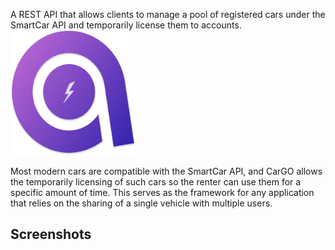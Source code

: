 A REST API that allows clients to manage a pool of registered cars
under the SmartCar API and temporarily license them to accounts. 
  <img src= "https://github.com/ahmadhuzaifa/cargo-backend/blob/master/image/logo.png" width="200" height="200">

Most modern cars are compatible with the SmartCar API, and CarGO allows the temporarily licensing of such cars so the renter can use them for a specific amount of time. This serves as the framework for any application that relies on the sharing of a single vehicle with multiple users.
## Screenshots

 

